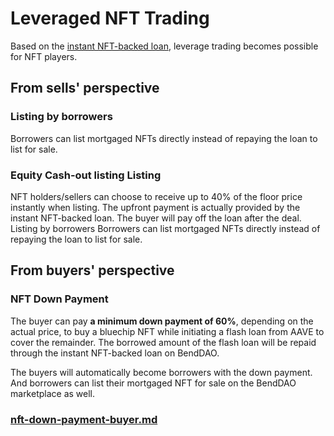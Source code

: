 # Leveraged NFT Trading

Based on the [instant NFT-backed loan](instant-lending-and-repayments.md), leverage trading becomes possible for NFT players.&#x20;

## From sells' perspective

### Listing by borrowers&#x20;

Borrowers can list mortgaged NFTs directly instead of repaying the loan to list for sale.&#x20;

### Equity Cash-out listing Listing

NFT holders/sellers can choose to receive up to 40% of the floor price instantly when listing. The upfront payment is actually provided by the instant NFT-backed loan. The buyer will pay off the loan after the deal. Listing by borrowers Borrowers can list mortgaged NFTs directly instead of repaying the loan to list for sale.

## From buyers' perspective

### NFT Down Payment

The buyer can pay **a minimum down payment of 60%**, depending on the actual price, to buy a bluechip NFT while initiating a flash loan from AAVE to cover the remainder. The borrowed amount of the flash loan will be repaid through the instant NFT-backed loan on BendDAO.

The buyers will automatically become borrowers with the down payment. And borrowers can list their mortgaged NFT for sale on the BendDAO marketplace as well.

### [nft-down-payment-buyer.md](../marketplace/nft-down-payment-buyer.md "mention")
